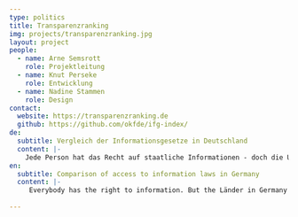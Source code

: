 ```yaml
---
type: politics
title: Transparenzranking
img: projects/transparenzranking.jpg
layout: project
people:
  - name: Arne Semsrott
    role: Projektleitung
  - name: Knut Perseke
    role: Entwicklung
  - name: Nadine Stammen
    role: Design
contact:
  website: https://transparenzranking.de
  github: https://github.com/okfde/ifg-index/
de:
  subtitle: Vergleich der Informationsgesetze in Deutschland
  content: |-
    Jede Person hat das Recht auf staatliche Informationen - doch die Umsetzung dieses Rechts unterscheidet sich innerhalb Deutschlands. Wir haben erstmalig die Informationsfreiheits- und Transparenzgesetze in Bund und Ländern miteinander verglichen. 
en:
  subtitle: Comparison of access to information laws in Germany
  content: |-
     Everybody has the right to information. But the Länder in Germany all have their own Freedom of Information laws which differ significantly in terms of fees, scope and deadlines. For the first time, we compare Freedom of Information regulations in Germany.
  
---
```

